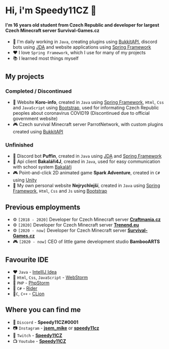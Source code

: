 # Hi, i'm Speedy11CZ 🧪

#### I'm 16 years old student from Czech Republic and developer for largest Czech Minecraft server Survival-Games.cz

- 🔧 I'm daily working in `Java`, creating plugins using [BukkitAPI](https://www.spigotmc.org/), discord bots using [JDA](https://github.com/DV8FromTheWorld/JDA) and website applications using [Spring Framework](https://spring.io/)
- ❤ I love `Spring Framework`, which I use for many of my projects
- 📚 I learned most things myself

## My projects
### Completed / Discontinued
- 📄 Website **Koro-info**, created in `Java` using [Spring Framework](https://spring.io/), `Html`, `Css` and `JavaScript` using [Bootstrap](https://getbootstrap.com/), used for informating Czech Republic peoples about coronavirus COVID19 (Discontinued due to official government website)
- 🎮 Czech survival Minecraft server ParrotNetwork, with custom plugins created using [BukkitAPI](https://www.spigotmc.org/)

### Unfinished
- 🤖 Discord bot **Puffin**, created in `Java` using [JDA](https://github.com/DV8FromTheWorld/JDA) and [Spring Framework](https://spring.io/)
- 📑 Api client **Bakaláři4J**, created in `Java`, used for easy communication with school system [Bakaláři](https://www.bakalari.cz/)
- 🎮 Point-and-click 2D animated game **Spark Adventure**, created in `C#` using [Unity](https://unity.com/)
- 📄 My own personal website **Nejrychlejší**, created in `Java` using [Spring Framework](https://spring.io/), `Html`, `Css` and `Js` using [Bootstrap](https://getbootstrap.com/)

## Previous employments
- ⚙ `[2018 - 2020]` Developer for Czech Minecraft server **[Craftmania.cz](https://craftmania.cz/)**
- ⚙ `[2020]` Developer for Czech Minecraft server **[Trenend.eu](https://trenend.eu/)**
- ⚙ `[2020 - now]` Developer for Czech Minecraft server **[Survival-Games.cz](https://survival-games.cz/)**
- 🎮 `[2020 - now]` CEO of little game development studio **BambooARTS**

## Favourite IDE
- ❤ `Java` - [IntellIJ Idea](https://www.jetbrains.com/idea/)
- 🧡 `Html`, `Css`, `JavaScript` - [WebStorm](https://www.jetbrains.com/webstorm/)
- 💛 `PHP` - [PhpStorm](https://www.jetbrains.com/phpstorm/)
- 💚 `C#` - [Rider](https://www.jetbrains.com/rider/)
- 💙`C`, `C++` - [CLion](https://www.jetbrains.com/clion/)

## Where you can find me
- 💬 `Discord` - **Speedy11CZ#0001**
- 📷 `Instagram` - **[jsem_mike](https://instagram.com/jsem_mike)** or **[speedy11cz](https://instagram.com/speedy11cz)**
- 🎥 `Twitch` - **[Speedy11CZ](https://twitch.tv/speedy11cz)**
- 📺 `Youtube` - **[Speedy11CZ](https://www.youtube.com/speedy11cz)**
